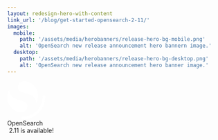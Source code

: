 ```yaml
---
layout: redesign-hero-with-content
link_url: '/blog/get-started-opensearch-2-11/'
images:
  mobile: 
    path: '/assets/media/herobanners/release-hero-bg-mobile.png'
    alt: 'OpenSearch new release announcement hero bannern image.'
  desktop: 
    path: '/assets/media/herobanners/release-hero-bg-desktop.png'
    alt: 'OpenSearch new release announcement hero banner image.'
---
```

<div class="homepage-hero-banner--new-release-available">
  <div class="homepage-hero-banner--new-release-available--flex-wrap">
    <div class="homepage-hero-banner--new-release-available--icon-with-name">
      <div class="homepage-hero-banner--new-release-available--icon-with-name--icon">
        <svg width="88" height="88" viewBox="0 0 88 88" fill="none" xmlns="http://www.w3.org/2000/svg">
          <g clip-path="url(#clip0_1880_7061)">
            <path d="M84.8889 32.3125C83.1707 32.3125 81.7779 33.7054 81.7779 35.4236C81.7779 61.0243 61.0243 81.7779 35.4236 81.7779C33.7054 81.7779 32.3125 83.1707 32.3125 84.8889C32.3125 86.6071 33.7054 88 35.4236 88C64.4607 88 88 64.4607 88 35.4236C88 33.7054 86.6071 32.3125 84.8889 32.3125Z" fill="white"/>
            <path d="M66.112 52.25C69.1037 47.3694 71.9971 40.862 71.4278 31.7516C70.2486 12.88 53.156 -1.43637 37.0159 0.115133C30.6973 0.722514 24.2094 5.8729 24.7858 15.0982C25.0363 19.1071 26.9984 21.4732 30.1873 23.2924C33.2225 25.0239 37.122 26.1207 41.5426 27.364C46.8823 28.8659 53.0763 30.5529 57.8367 34.0611C63.5422 38.2656 67.4425 43.1397 66.112 52.25Z" fill="white"/>
            <path d="M5.38809 19.25C2.3963 24.1306 -0.497071 30.638 0.072178 39.7484C1.25135 58.62 18.344 72.9363 34.4842 71.3849C40.8027 70.7774 47.2906 65.6271 46.7142 56.4018C46.4637 52.3929 44.5015 50.0268 41.3127 48.2076C38.2775 46.4761 34.378 45.3793 29.9574 44.136C24.6177 42.6341 18.4238 40.9471 13.6633 37.4389C7.95776 33.2343 4.05752 28.3603 5.38809 19.25Z" fill="white"/>
          </g>
          <defs>
            <clipPath id="clip0_1880_7061">
              <rect width="88" height="88" fill="white"/>
            </clipPath>
          </defs>
        </svg>
      </div>
      <div class="homepage-hero-banner--new-release-available--icon-with-name--name">OpenSearch
      </div>
    </div>
    <div class="homepage-hero-banner--new-release-available--version">
      &nbsp;2.11 is available!
    </div>
  </div>
</div>
